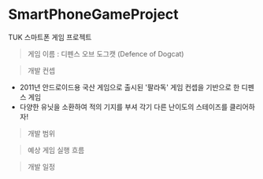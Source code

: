 # SmartPhoneGameProject
 TUK 스마트폰 게임 프로젝트 

 > 게임 이름 : 디펜스 오브 도그캣 (Defence of Dogcat)

> 개발 컨셉

 * 2011년 안드로이드용 국산 게임으로 출시된 '팔라독' 게임 컨셉을 기반으로 한 디펜스 게임
 * 다양한 유닛을 소환하여 적의 기지를 부셔 각기 다른 난이도의 스테이즈를 클리어하자!
  
> 개발 범위
  
> 예상 게임 실행 흐름
  
> 개발 일정  

